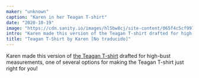 ```yaml
---
maker: "unknown"
caption: "Karen in her Teagan T-shirt"
date: "2020-10-19"
image: "https://cdn.sanity.io/images/hl5bw8cj/site-content/065f4c5cf9977fa2a24938964fb1e700a2dd1ea2-2048x2048.jpg"
intro: "Karen made this version of the Teagan T-shirt drafted for high-bust measurements, one of several options for making the Teagan T-shirt just right for you!"
title: "Teagan T-Shirt by Karen [No traducido]"
---
```


Karen made this version of [the Teagan T-shirt](/designs/teagan/) drafted for high-bust measurements, one of several options for making the Teagan T-shirt just right for you!

